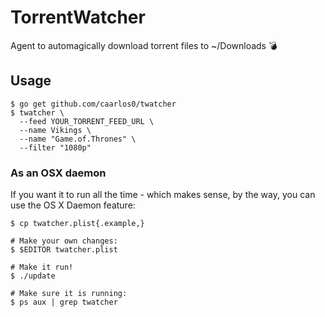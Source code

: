 # TorrentWatcher

Agent to automagically download torrent files to ~/Downloads :bomb:

## Usage

```console
$ go get github.com/caarlos0/twatcher
$ twatcher \
  --feed YOUR_TORRENT_FEED_URL \
  --name Vikings \
  --name "Game.of.Thrones" \
  --filter "1080p"
```

### As an OSX daemon

If you want it to run all the time - which makes sense, by the way, you can
use the OS X Daemon feature:

```console
$ cp twatcher.plist{.example,}

# Make your own changes:
$ $EDITOR twatcher.plist

# Make it run!
$ ./update

# Make sure it is running:
$ ps aux | grep twatcher
```
